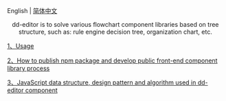 <!--
 * @Author: Aiden
 * @Date: 2020-09-28 15:47:37
 * @LastEditTime: 2020-09-28 16:43:29
 * @LastEditors: Aiden
 * @Description: 
-->
English | [简体中文](README.md)

<div align="center">dd-editor is to solve various flowchart component libraries based on tree structure, such as: rule engine decision tree, organization chart, etc.</div>

[1、Usage](./docs/use.en-US.md)

[2、How to publish npm package and develop public front-end component library process](./docs/deploy.en-US.md)

[3、JavaScript data structure, design pattern and algorithm used in dd-editor component](./docs/learn.en-US.md)